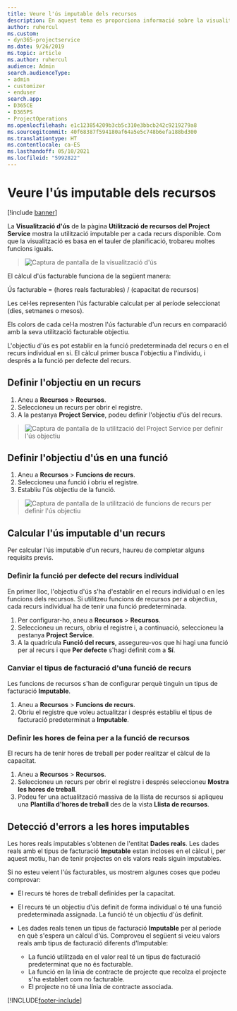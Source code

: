 ```yaml
---
title: Veure l'ús imputable dels recursos
description: En aquest tema es proporciona informació sobre la visualització d'ús dels recursos.
author: ruhercul
ms.custom:
- dyn365-projectservice
ms.date: 9/26/2019
ms.topic: article
ms.author: ruhercul
audience: Admin
search.audienceType:
- admin
- customizer
- enduser
search.app:
- D365CE
- D365PS
- ProjectOperations
ms.openlocfilehash: e1c123854209b3cb5c310e3bbcb242c9219279a8
ms.sourcegitcommit: 40f68387f594180af64a5e5c748b6efa188bd300
ms.translationtype: HT
ms.contentlocale: ca-ES
ms.lasthandoff: 05/10/2021
ms.locfileid: "5992822"
---
```

# <a name="view-chargeable-utilization-for-resources"></a>Veure l'ús imputable dels recursos

[!include [banner](../includes/psa-now-project-operations.md)]
 
La **Visualització d'ús** de la pàgina **Utilització de recursos del Project Service** mostra la utilització imputable per a cada recurs disponible. Com que la visualització es basa en el tauler de planificació, trobareu moltes funcions iguals.

> ![Captura de pantalla de la visualització d'ús](media/FAQ-utilization-1.png)
 

El càlcul d'ús facturable funciona de la següent manera:

   Ús facturable = (hores reals facturables) / (capacitat de recursos)

Les cel·les representen l'ús facturable calculat per al període seleccionat (dies, setmanes o mesos).

Els colors de cada cel·la mostren l'ús facturable d'un recurs en comparació amb la seva utilització facturable objectiu. 

L'objectiu d'ús es pot establir en la funció predeterminada del recurs o en el recurs individual en si. El càlcul primer busca l'objectiu a l'individu, i després a la funció per defecte del recurs.

## <a name="set-target-on-a-resource"></a>Definir l'objectiu en un recurs

1. Aneu a **Recursos** \> **Recursos**. 
2. Seleccioneu un recurs per obrir el registre. 
3. A la pestanya **Project Service**, podeu definir l'objectiu d'ús del recurs.

> ![Captura de pantalla de la utilització del Project Service per definir l'ús objectiu](media/FAQ-utilization-2.png)
 
## <a name="set-target-utilization-on-a-role"></a>Definir l'objectiu d'ús en una funció

1. Aneu a **Recursos** \> **Funcions de recurs**. 
2. Seleccioneu una funció i obriu el registre. 
3. Establiu l'ús objectiu de la funció.

> ![Captura de pantalla de la utilització de funcions de recurs per definir l'ús objectiu](media/FAQ-utilization-3.png)
 
## <a name="calculate-chargeable-utilization-for-a-resource"></a>Calcular l'ús imputable d'un recurs

Per calcular l'ús imputable d'un recurs, haureu de completar alguns requisits previs. 

### <a name="set-default-role-for-individual-resource"></a>Definir la funció per defecte del recurs individual

En primer lloc, l'objectiu d'ús s'ha d'establir en el recurs individual o en les funcions dels recursos. Si utilitzeu funcions de recursos per a objectius, cada recurs individual ha de tenir una funció predeterminada. 

1. Per configurar-ho, aneu a **Recursos** \> **Recursos**. 
2. Seleccioneu un recurs, obriu el registre i, a continuació, seleccioneu la pestanya **Project Service**. 
3. A la quadrícula **Funció del recurs**, assegureu-vos que hi hagi una funció per al recurs i que **Per defecte** s'hagi definit com a **Sí**.
 
### <a name="change-billing-type-for-resource-role"></a>Canviar el tipus de facturació d'una funció de recurs

Les funcions de recursos s'han de configurar perquè tinguin un tipus de facturació **Imputable**. 

1. Aneu a **Recursos** \> **Funcions de recurs**. 
2. Obriu el registre que voleu actualitzar i després establiu el tipus de facturació predeterminat a **Imputable**.

### <a name="set-working-hours-for-resource-role"></a>Definir les hores de feina per a la funció de recursos
 
El recurs ha de tenir hores de treball per poder realitzar el càlcul de la capacitat. 

1. Aneu a **Recursos** \> **Recursos**. 
2. Seleccioneu un recurs per obrir el registre i després seleccioneu **Mostra les hores de treball**. 
3. Podeu fer una actualització massiva de la llista de recursos si apliqueu una **Plantilla d'hores de treball** des de la vista **Llista de recursos**.

## <a name="troubleshooting-chargeable-actual-hours"></a>Detecció d'errors a les hores imputables

Les hores reals imputables s'obtenen de l'entitat **Dades reals**. Les dades reals amb el tipus de facturació **Imputable** estan incloses en el càlcul i, per aquest motiu, han de tenir projectes on els valors reals siguin imputables.

Si no esteu veient l'ús facturables, us mostrem algunes coses que podeu comprovar:

- El recurs té hores de treball definides per la capacitat.
- El recurs té un objectiu d'ús definit de forma individual o té una funció predeterminada assignada. La funció té un objectiu d'ús definit.
- Les dades reals tenen un tipus de facturació **Imputable** per al període en què s'espera un càlcul d'ús. Comproveu el següent si veieu valors reals amb tipus de facturació diferents d'Imputable:

  - La funció utilitzada en el valor real té un tipus de facturació predeterminat que no és facturable.
  - La funció en la línia de contracte de projecte que recolza el projecte s'ha establert com no facturable.
  - El projecte no té una línia de contracte associada.



[!INCLUDE[footer-include](../includes/footer-banner.md)]